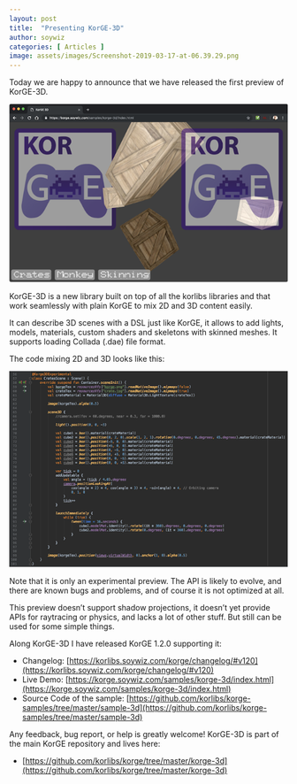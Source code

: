 ```yaml
---
layout: post
title:  "Presenting KorGE-3D"
author: soywiz
categories: [ Articles ]
image: assets/images/Screenshot-2019-03-17-at-06.39.29.png
---
```


Today we are happy to announce that we have released the first preview of KorGE-3D.

![](/assets/images/Screenshot-2019-03-17-at-06.39.29.png)

KorGE-3D is a new library built on top of all the korlibs libraries and that work seamlessly with plain KorGE to mix 2D
and 3D content easily.

It can describe 3D scenes with a DSL just like KorGE, it allows to add lights, models, materials, custom shaders and
skeletons with skinned meshes. It supports loading Collada (.dae) file format.

The code mixing 2D and 3D looks like this:

![](/assets/images/Screenshot-2019-03-17-at-06.39.55.png)

Note that it is only an experimental preview. The API is likely to evolve, and there are known bugs and problems, and of
course it is not optimized at all.

This preview doesn’t support shadow projections, it doesn’t yet provide APIs for raytracing or physics, and lacks a lot
of other stuff. But still can be used for some simple things.

Along KorGE-3D I have released KorGE 1.2.0 supporting it:

* Changelog: [https://korlibs.soywiz.com/korge/changelog/#v120](https://korlibs.soywiz.com/korge/changelog/#v120)
* Live
  Demo: [https://korge.soywiz.com/samples/korge-3d/index.html](https://korge.soywiz.com/samples/korge-3d/index.html)
* Source Code of the
  sample: [https://github.com/korlibs/korge-samples/tree/master/sample-3d](https://github.com/korlibs/korge-samples/tree/master/sample-3d)

Any feedback, bug report, or help is greatly welcome! KorGE-3D is part of the main KorGE repository and lives here:

* [https://github.com/korlibs/korge/tree/master/korge-3d](https://github.com/korlibs/korge/tree/master/korge-3d)
